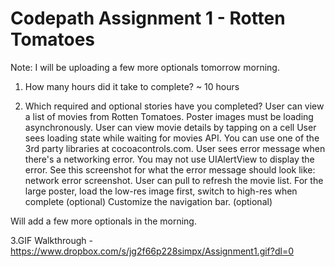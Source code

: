Codepath Assignment 1 - Rotten Tomatoes
========

Note: I will be uploading a few more optionals tomorrow morning.


1. How many hours did it take to complete? 
~ 10 hours

2. Which required and optional stories have you completed?
User can view a list of movies from Rotten Tomatoes. Poster images must be loading asynchronously.
User can view movie details by tapping on a cell
User sees loading state while waiting for movies API. You can use one of the 3rd party libraries at cocoacontrols.com.
User sees error message when there's a networking error. You may not use UIAlertView to display the error. See this screenshot for what the error message should look like: network error screenshot.
User can pull to refresh the movie list.
For the large poster, load the low-res image first, switch to high-res when complete (optional)
Customize the navigation bar. (optional)

Will add a few more optionals in the morning.


3.GIF Walkthrough - https://www.dropbox.com/s/jg2f66p228simpx/Assignment1.gif?dl=0

